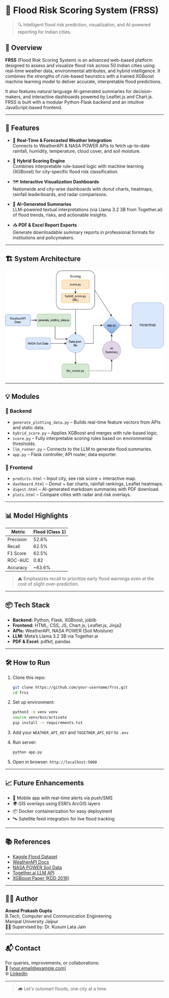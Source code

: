 
# 🌊 Flood Risk Scoring System (FRSS)

> 🔍 Intelligent flood risk prediction, visualization, and AI-powered reporting for Indian cities.

## 📌 Overview

**FRSS** (Flood Risk Scoring System) is an advanced web-based platform designed to assess and visualize flood risk across 50 Indian cities using real-time weather data, environmental attributes, and hybrid intelligence. It combines the strengths of rule-based heuristics with a trained XGBoost machine learning model to deliver accurate, interpretable flood predictions. 

It also features natural language AI-generated summaries for decision-makers, and interactive dashboards powered by Leaflet.js and Chart.js. FRSS is built with a modular Python-Flask backend and an intuitive JavaScript-based frontend.

---

## 🚀 Features

- 🔄 **Real-Time & Forecasted Weather Integration**  
  Connects to WeatherAPI & NASA POWER APIs to fetch up-to-date rainfall, humidity, temperature, cloud cover, and soil moisture.

- 🧠 **Hybrid Scoring Engine**  
  Combines interpretable rule-based logic with machine learning (XGBoost) for city-specific flood risk classification.

- 🗺️ **Interactive Visualization Dashboards**  
  Nationwide and city-wise dashboards with donut charts, heatmaps, rainfall leaderboards, and radar comparisons.

- 🤖 **AI-Generated Summaries**  
  LLM-powered textual interpretations (via Llama 3.2 3B from Together.ai) of flood trends, risks, and actionable insights.

- 📥 **PDF & Excel Report Exports**  
  Generate downloadable summary reports in professional formats for institutions and policymakers.

---

## 🏗️ System Architecture

![System Architecture Diagram](static/img/arch.png)

---

## 💡 Modules

### 🔧 Backend
- `generate_plotting_data.py` – Builds real-time feature vectors from APIs and static data.
- `hybrid_score.py` – Applies XGBoost and merges with rule-based logic.
- `score.py` – Fully interpretable scoring rules based on environmental thresholds.
- `llm_runner.py` – Connects to the LLM to generate flood summaries.
- `app.py` – Flask controller, API router, data exporter.

### 🎨 Frontend
- `predicts.html` – Input city, see risk score + interactive map.
- `dashboard.html` – Donut + bar charts, rainfall rankings, Leaflet heatmaps.
- `digest.html` – AI-generated markdown summaries with PDF download.
- `plots.html` – Compare cities with radar and risk overlays.

---

## 📊 Model Highlights

| Metric       | Flood (Class 1) |
|--------------|------------------|
| Precision    | 52.6%            |
| Recall       | 62.5%            |
| F1 Score     | 62.5%            |
| ROC-AUC      | 0.82             |
| Accuracy     | ~63.6%           |

> ⚠️ Emphasizes recall to prioritize early flood warnings even at the cost of slight over-prediction.

---

## 📦 Tech Stack

- **Backend:** Python, Flask, XGBoost, joblib
- **Frontend:** HTML, CSS, JS, Chart.js, Leaflet.js, Jinja2
- **APIs:** WeatherAPI, NASA POWER (Soil Moisture)
- **LLM:** Meta’s Llama 3.2 3B via Together.ai
- **PDF & Excel:** pdfkit, pandas

---

## 🛠️ How to Run

1. Clone this repo:
   ```bash
   git clone https://github.com/your-username/frss.git
   cd frss
   ```

2. Set up environment:
   ```bash
   python3 -m venv venv
   source venv/bin/activate
   pip install -r requirements.txt
   ```

3. Add your `WEATHER_API_KEY` and `TOGETHER_API_KEY` to `.env`

4. Run server:
   ```bash
   python app.py
   ```

5. Open in browser: `http://localhost:5000`

---

## 📈 Future Enhancements

- 📱 Mobile app with real-time alerts via push/SMS
- 🌍 GIS overlays using ESRI’s ArcGIS layers
- 📦 Docker containerization for easy deployment
- 🛰️ Satellite feed integration for live flood tracking

---

## 📚 References

- [Kaggle Flood Dataset](https://www.kaggle.com/datasets/s3programmer/flood-risk-in-india)
- [WeatherAPI Docs](https://www.weatherapi.com/)
- [NASA POWER Soil Data](https://power.larc.nasa.gov/)
- [Together.ai LLM API](https://docs.together.ai/)
- [XGBoost Paper (KDD 2016)](https://doi.org/10.1145/2939672.2939785)

---

## 👨‍💻 Author

**Anand Prakash Gupta**  
B.Tech, Computer and Communication Engineering  
Manipal University Jaipur  
👨‍🏫 Supervised by: Dr. Kusum Lata Jain

---

## 📬 Contact

For queries, improvements, or collaborations:  
📧 [your.email@example.com]  
🌐 [LinkedIn](https://linkedin.com/in/your-profile)

---

> 🌧️ Let's outsmart floods, one city at a time.
